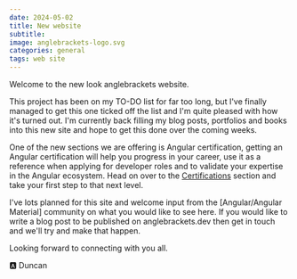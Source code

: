 ```yaml
---
date: 2024-05-02
title: New website
subtitle:
image: anglebrackets-logo.svg
categories: general
tags: web site
---
```


Welcome to the new look anglebrackets website.

This project has been on my TO-DO list for far too long, but I've finally managed to get this one ticked off the list and I'm quite pleased with how it's turned out. I'm currently back filling my blog posts, portfolios and books into this new site and hope to get this done over the coming weeks.

One of the new sections we are offering is Angular certification, getting an Angular certification will help you progress in your career, use it as a reference when applying for developer roles and to validate your expertise in the Angular ecosystem. Head on over to the <a href="https://anglebrackets.dev/certifications">Certifications</a> section and take your first step to that next level.

I've lots planned for this site and welcome input from the [Angular/Angular Material] community on what you would like to see here. If you would like to write a blog post to be published on anglebrackets.dev then get in touch and we'll try and make that happen.

Looking forward to connecting with you all.

🅰️ Duncan

